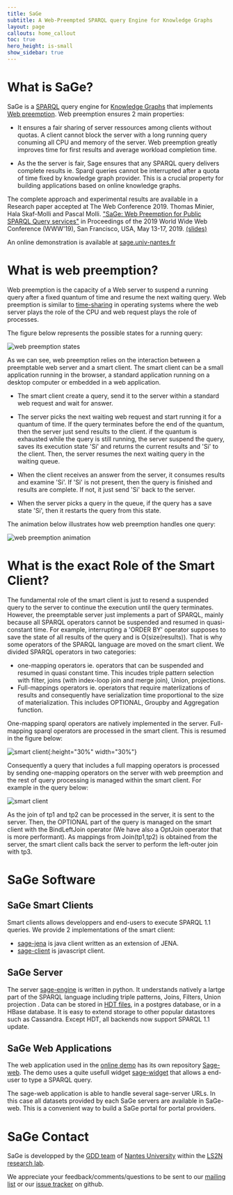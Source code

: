 ```yaml
---
title: SaGe  
subtitle: A Web-Preempted SPARQL query Engine for Knowledge Graphs
layout: page
callouts: home_callout
toc: true
hero_height: is-small
show_sidebar: true
---
```


# What is SaGe?

SaGe is a [SPARQL](https://en.wikipedia.org/wiki/SPARQL) query engine for [Knowledge Graphs](https://en.wikipedia.org/wiki/Knowledge_Graph) that implements [Web preemption](#preemption). Web preemption ensures 2 main properties:
* It ensures a fair sharing of server ressources among clients without quotas. A client cannot block the server with a long running query conuming all CPU and memory of the server. Web preemption greatly improves time for first results and average workload completion time.

* As the the server is fair, Sage ensures that any SPARQL query delivers complete results ie. Sparql queries cannot be interrupted after a quota of time fixed by knowledge graph provider. This is a crucial property for building applications based on online knowledge graphs.

The complete approach and experimental results are available in a Research paper accepted at The Web Conference 2019. Thomas Minier, Hala Skaf-Molli and Pascal Molli. ["SaGe: Web Preemption for Public SPARQL Query services"](https://hal.archives-ouvertes.fr/hal-02017155/document) in Proceedings of the 2019 World Wide Web Conference (WWW'19), San Francisco, USA, May 13-17, 2019. [(slides)](https://docs.google.com/presentation/d/1zSMKwTq6N6IJFs4jFkOqRzpfooDDoLGhR-3yYRUSij8/present?slide=id.p)

An online demonstration is available at [sage.univ-nantes.fr](http://sage.univ-nantes.fr)

# <a name="preemption"></a>What is web preemption?

Web preemption is the capacity of a Web server to suspend a running query after a fixed quantum of time and resume the
next waiting query. Web preemption is similar to [time-sharing](https://en.wikipedia.org/wiki/Round-robin_scheduling) in operating systems where the web server plays the role of the CPU and web request plays the role of processes.

The figure below represents the possible states for a running query:

![web preemption states](state.png)

As we can see, web preemption relies on the interaction between a preemptable web server and a smart client. The smart client can be a small application running in the browser, a standard application running on a desktop computer or embedded in a web application.

* The smart client create a query, send it to the server within a standard web request and wait for answer. 

* The server picks the next waiting web request and start running it for a quantum of time. If the query terminates before the end of the quantum, then the server just send results to the client. if the quantum is exhausted while the query is still running, the server suspend the query, saves its execution state 'Si' and returns the  current results and 'Si' to the client. Then, the server resumes the next waiting query in the waiting queue. 

* When the client receives an answer from the server, it consumes results and examine 'Si'. If 'Si' is not present, then the query is finished and results are complete. If not, it just send 'Si' back to the server.

* When the server picks a query in the queue, if the query has a save state 'Si', then it restarts the query from this state.

The animation below illustrates how web preemption handles one query:

![web preemption animation](anim.gif)


# What is the exact Role of the Smart Client?

The fundamental role of the smart client is just to resend a suspended query to the server to continue the execution until the query terminates. However, the preemptable server just implements a part of SPARQL, mainly because all SPARQL operators cannot be suspended and resumed in quasi-constant time. For example, interrupting a 'ORDER BY' operator supposes to save the state of all results of the query and is O(size(results)). That is why some operators of the SPARQL language are moved on the smart client. We divided SPARQL operators in two categories:
* one-mapping operators ie. operators that can be suspended and resumed in quasi constant time. This incudes triple pattern selection with filter, joins (with index-loop join and merge join), Union, projections.
* Full-mappings operators ie. operators that require materlizations of results and consequently have serialization time proportional to the size of materialization. This includes OPTIONAL, Groupby and Aggregation function.

One-mapping sparql operators are natively implemented in the server. Full-mapping sparql operators are processed in the smart client. This is resumed in the figure below:

![smart client](lcls.png){:height="30%" width="30%"}

Consequently a query that includes a full mapping operators is processed by sending one-mapping operators on the server with web preemption and the rest of query processing is managed within the smart client. For example in the query below:

![smart client](optional.png)

As the join of tp1 and tp2 can be processed in the server, it is sent to the server. Then, the OPTIONAL part of the query is managed on the smart client with the BindLeftJoin operator (We have also a OptJoin operator that is more performant). As mappings from Join(tp1,tp2) is obtained from the server, the smart client calls back the server to perform the left-outer join with tp3.

# SaGe Software

## SaGe Smart Clients

Smart clients allows developpers and end-users to execute SPARQL 1.1 queries. We provide 2 implementations of the smart client:
* [sage-jena](https://github.com/sage-org/sage-jena) is java client written as an extension of JENA.
* [sage-client](https://github.com/sage-org/sage-client) is javascript client.

## SaGe Server
The server [sage-engine](https://github.com/sage-org/sage-engine) is written in python. It understands natively a lartge part of the SPARQL language including triple patterns, Joins, Filters, Union projection . Data can be stored in [HDT files](http://www.rdfhdt.org/), in a postgres database, or in a HBase database. It is easy to extend storage to other popular datastores such as Cassandra. Except HDT, all backends now support SPARQL 1.1 update.


## SaGe Web Applications

The web application used in the [online demo](http://sage.univ-nantes.fr) has its own repository [Sage-web](https://github.com/sage-org/sage-web). The demo uses a quite usefull widget [sage-widget](https://github.com/sage-org/sage-widget) that allows a end-user to type a SPARQL query.

The sage-web application is able to handle several sage-server URLs. In this case all datasets provided by each SaGe servers are available in SaGe-web. This is a convenient way to build a SaGe portal for portal providers.

# SaGe Contact

SaGe is developped by the [GDD team](https://sites.google.com/site/gddlina/) of [Nantes University](https://english.univ-nantes.fr/universite-de-nantes-welcome-2405740.kjsp?RH=INSTITUTIONNEL_FR&RF=INSTITUTIONNEL_EN) within the [LS2N research lab](https://www.ls2n.fr/?lang=en).

We appreciate your feedback/comments/questions to be sent to our [mailing list](https://github.com/sage-org/sage-org.github.io) or our [issue tracker](https://github.com/sage-org/sage-engine/issues) on github.
